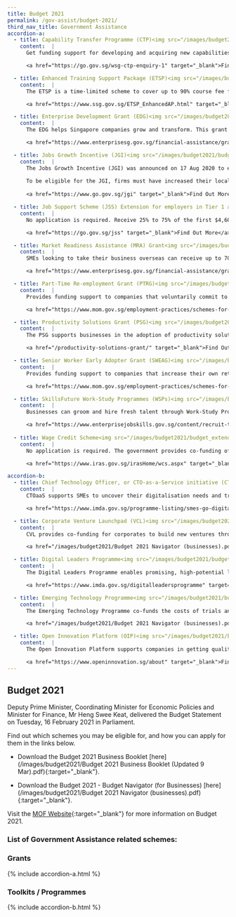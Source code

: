 ```yaml
---
title: Budget 2021
permalink: /gov-assist/budget-2021/
third_nav_title: Government Assistance
accordion-a:
  - title: Capability Transfer Programme (CTP)<img src="/images/budget2021/budget_extended.png">
    content:  |
      Get funding support for developing and acquiring new capabilities from foreign specialists.

      <a href="https://go.gov.sg/wsg-ctp-enquiry-1" target="_blank">Find Out More</a>

  - title: Enhanced Training Support Package (ETSP)<img src="/images/budget2021/budget_extended.png">
    content:  |
      The ETSP is a time-limited scheme to cover up to 90% course fee funding (for selected sectors) and up to $7.50/hr absentee payroll funding for selected sector-specific traning programmes by SSG-appointed training partners for courses starting before 1 Jan 2022.

      <a href="https://www.ssg.gov.sg/ETSP_EnhancedAP.html" target="_blank">Find Out More</a>   

  - title: Enterprise Development Grant (EDG)<img src="/images/budget2021/budget_enhanced.png">
    content:  |
      The EDG helps Singapore companies grow and transform. This grant supports projects that help you upgrade your business, innovate or venture overseas. Receive up to 70% support for eligible costs. (up to 80% from 1 April - 31 March 2022)

      <a href="https://www.enterprisesg.gov.sg/financial-assistance/grants/for-local-companies/enterprise-development-grant/overview" target="_blank">Find Out More</a>

  - title: Jobs Growth Incentive (JGI)<img src="/images/budget2021/budget_enhanced.png">
    content:  |
      The Jobs Growth Incentive (JGI) was announced on 17 Aug 2020 to encourage employers to accelerate their hiring of local workforce from September 2020 to February 2021 (inclusive), so as to create good and long-term jobs for locals. The JGI will provide one year of salary support from the point of hire for each new local hire by employers that managed to increase their local workforce from September 2020 to February 2021 (inclusive). It was enhanced in 5 Oct and 15 Oct to provide higher tier of support to persons-with-disabilities and ex-offenders, respectively.
      
      To be eligible for the JGI, firms must have increased their local workforce, as compared to Aug 2020. This must be accompanied by an increase in local workforce earning at least $1,400 a month, as compared to Aug 2020.
      
      <a href="https://www.go.gov.sg/jgi" target="_blank">Find Out More</a>

  - title: Job Support Scheme (JSS) Extension for employers in Tier 1 and 2 sectors<img src="/images/budget2021/budget_extended.png">
    content:  |
      No application is required. Receive 25% to 75% of the first $4,600 of gross monthly wages paid to each local employee. The cash grant will be automatically computed based on mandatory CPF contribution data.

      <a href="https://go.gov.sg/jss" target="_blank">Find Out More</a>

  - title: Market Readiness Assistance (MRA) Grant<img src="/images/budget2021/budget_enhanced.png">
    content:  |
      SMEs looking to take their business overseas can receive up to 70% support for eligible costs with the MRA grant from 1 April 2020 - 31 March 2023. (up to 80% from 1 April - 31 March 2022).

      <a href="https://www.enterprisesg.gov.sg/financial-assistance/grants/for-local-companies/market-readiness-assistance-grant" target="_blank">Find Out More</a>

  - title: Part-Time Re-employment Grant (PTRG)<img src="/images/budget2021/budget2021.png">
    content:  |
      Provides funding support to companies that voluntarily commit to providing part-time re-employment to all eligible seniors who request for it.

      <a href="https://www.mom.gov.sg/employment-practices/schemes-for-employers-and-employees/senior-worker-early-adopter-grant-and-part-time-re-employment-grant" target="_blank">Find Out More</a>

  - title: Productivity Solutions Grant (PSG)<img src="/images/budget2021/budget_enhanced.png">
    content:  |
      The PSG supports businesses in the adoption of productivity solutions. Businesses can choose from a list of pre-scoped solutions and receive up to 80% funding support for eligible costs from 1 April 2020 - 31 March 2022.

      <a href="/productivity-solutions-grant/" target="_blank">Find Out More</a>    

  - title: Senior Worker Early Adopter Grant (SWEAG)<img src="/images/budget2021/budget2021.png">
    content:  |
      Provides funding support to companies that increase their own retirement and re-employment ages ahead of the legislated changes.

      <a href="https://www.mom.gov.sg/employment-practices/schemes-for-employers-and-employees/senior-worker-early-adopter-grant-and-part-time-re-employment-grant" target="_blank">Find Out More</a>

  - title: SkillsFuture Work-Study Programmes (WSPs)<img src="/images/budget2021/budget_enhanced.png">
    content:  |
      Businesses can groom and hire fresh talent through Work-Study Programmes across Certificate, Diploma, Post-Diploma, and Degree levels. Businesses will jointly design and deliver with Institutes of Higher Learning (IHLs) and appointed private providers.

      <a href="https://www.enterprisejobskills.gov.sg/content/recruit-talent/work-study-programme.html" target="_blank">Find Out More</a>
      
  - title: Wage Credit Scheme<img src="/images/budget2021/budget_extended.png">
    content:  |
      No application is required. The government provides co-funding of wage increments for Singaporean employees earning a gross monthly wage of up to $5,000.

      <a href="https://www.iras.gov.sg/irasHome/wcs.aspx" target="_blank">Find Out More</a>

accordion-b:
  - title: Chief Technology Officer, or CTO-as-a-Service initiative (CTOaaS)<img src="/images/budget2021/budget_new.png">
    content:  |
      CTOaaS supports SMEs to uncover their digitalisation needs and transform their business operations through professional IT consultancies offering end-to-end digital advice, from digital consultancy tailored to business needs, to downstream project implementation. More details in due course.

      <a href="https://www.imda.gov.sg/programme-listing/smes-go-digital/CTOaaS" target="_blank">Find Out More</a>

  - title: Corporate Venture Launchpad (VCL)<img src="/images/budget2021/budget_new.png">
    content:  |
      CVL provides co-funding for corporates to build new ventures through pre-qualified venture studios. More details in due course.

      <a href="/images/budget2021/Budget 2021 Navigator (businesses).pdf" target="_blank">Find Out More</a>  

  - title: Digital Leaders Programme<img src="/images/budget2021/budget_new.png">
    content:  |
      The Digital Leaders Programme enables promising, high-potential local companies to become digital leaders by equipping them with digital capabilities and talent to transform their business models and capture new growth opportunities. More details in due course.

      <a href="https://www.imda.gov.sg/digitalleadersprogramme" target="_blank">Find Out More</a>

  - title: Emerging Technology Programme<img src="/images/budget2021/budget_new.png">
    content:  |
      The Emerging Technology Programme co-funds the costs of trials and adoption of frontier technologies like 5G, aritificial intelligence, and trust technologies. More details in due course.

      <a href="/images/budget2021/Budget 2021 Navigator (businesses).pdf" target="_blank">Find Out More</a>

  - title: Open Innovation Platform (OIP)<img src="/images/budget2021/budget_enhanced.png">
    content:  |
      The Open Innovation Platform supports companies in getting quality and multi-disciplinary solutions to meet their digital innovation and business needs; enhanced with new features to increase scale and speed.

      <a href="https://www.openinnovation.sg/about" target="_blank">Find Out More</a>
---
```


## Budget 2021

Deputy Prime Minister, Coordinating Minister for Economic Policies and Minister for Finance, Mr Heng Swee Keat, delivered the Budget Statement on Tuesday, 16 February 2021 in Parliament.

Find out which schemes you may be eligible for, and how you can apply for them in the links below.

- Download the Budget 2021 Business Booklet [here](/images/budget2021/Budget 2021 Business Booklet (Updated 9 Mar).pdf){:target="_blank"}.

- Download the Budget 2021 - Budget Navigator (for Businesses) [here](/images/budget2021/Budget 2021 Navigator (businesses).pdf){:target="_blank"}.

Visit the [MOF Website](https://www.mof.gov.sg/){:target="_blank"} for more information on Budget 2021.

### List of Government Assistance related schemes:

### Grants

{% include accordion-a.html %}

### Toolkits / Programmes

{% include accordion-b.html %}

<script src="/jquery/jquery.min.js"></script>
<script src="/jquery/bp-menu-new-tab.js"></script>
